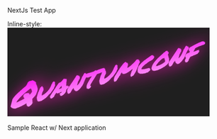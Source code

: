 NextJs Test App

Inline-style: 
![qconf logo](qconf-logo.png "QConf logo")

Sample React w/ Next application